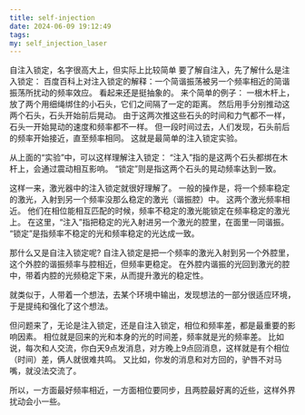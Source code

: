 ```yaml
---
title: self-injection
date: 2024-06-09 19:12:49
tags:
my: self_injection_laser
---
```

自注入锁定，名字很高大上，但实际上比较简单
要了解自注入，先了解什么是注入锁定：
百度百科上对注入锁定的解释：一个简谐振荡被另一个频率相近的简谐振荡所扰动的频率效应。
看起来还是挺抽象的。
来个简单的例子：
	一根木杆上，放了两个用细绳绑住的小石头，它们之间隔了一定的距离。
	然后用手分别推动这两个石头，石头开始前后晃动。
	由于这两次推这些石头的时间和力气都不一样，石头一开始晃动的速度和频率都不一样。
	但一段时间过去，人们发现，石头前后的频率开始接近，直至频率相同。
	这就是最简单的注入锁定实验。

从上面的“实验”中，可以这样理解注入锁定：
“注入”指的是这两个石头都绑在木杆上，会通过震动相互影响。
“锁定”则是指这两个石头的晃动频率达到一致。

这样一来，激光器中的注入锁定就很好理解了。
一般的操作是，将一个频率稳定的激光，入射到另一个频率没那么稳定的激光（谐振腔）中。
这两个激光频率相近。
他们在相位能相互匹配的时候，频率不稳定的激光能锁定在频率稳定的激光上。
在这里，“注入”指把稳定的光入射进另一个激光的腔里，在面里一同谐振。
“锁定”是指频率不稳定的光和频率稳定的光达成一致。

那什么又是自注入锁定呢?
自注入锁定是把一个频率的激光入射到另一个外腔里，这个外腔的谐振频率与腔相近，但频率更稳定。
在外腔内谐振的光回到激光的腔中，带着内腔的光频稳定下来，从而提升激光的稳定性。

就类似于，人带着一个想法，去某个环境中输出，发现想法的一部分很适应环境，于是提纯和强化了这个想法。

但问题来了，无论是注入锁定，还是自注入锁定，相位和频率差，都是最重要的影响因素。
相位就是回来的光和本身的光的时间差，频率就是光的频率差。
比如说，每次和人交流，你白天9点发消息，对方晚上9点回消息，这样就是有个相位（时间）差，俩人就很难共鸣。
又比如，你发的消息和对方回的，驴唇不对马嘴，就没法交流了。

所以，一方面最好频率相近，一方面相位要同步，且两腔最好离的近些，这样外界扰动会小一些。
